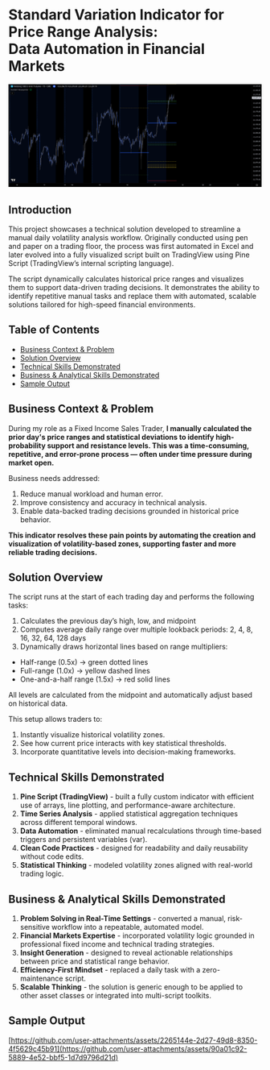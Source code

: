 # Standard Variation Indicator for Price Range Analysis:<br> Data Automation in Financial Markets

![.](nasdaq.png)

## Introduction
This project showcases a technical solution developed to streamline a manual daily volatility analysis workflow. Originally conducted using pen and paper on a trading floor, the process was first automated in Excel and later evolved into a fully visualized script built on TradingView using Pine Script (TradingView’s internal scripting language).

The script dynamically calculates historical price ranges and visualizes them to support data-driven trading decisions. It demonstrates the ability to identify repetitive manual tasks and replace them with automated, scalable solutions tailored for high-speed financial environments.

## Table of Contents
- [Business Context & Problem](#business-context--problem)
- [Solution Overview](#solution-overview)
- [Technical Skills Demonstrated](#technical-skills-demonstrated)
- [Business & Analytical Skills Demonstrated](#business--analytical-skills-demonstrated)
- [Sample Output](#sample-output)

## Business Context & Problem
During my role as a Fixed Income Sales Trader, **I manually calculated the prior day's price ranges and statistical deviations to identify high-probability support and resistance levels. This was a time-consuming, repetitive, and error-prone process — often under time pressure during market open.**

Business needs addressed:
1. Reduce manual workload and human error.
2. Improve consistency and accuracy in technical analysis.
3. Enable data-backed trading decisions grounded in historical price behavior.

**This indicator resolves these pain points by automating the creation and visualization of volatility-based zones, supporting faster and more reliable trading decisions.**

## Solution Overview
The script runs at the start of each trading day and performs the following tasks:
1. Calculates the previous day’s high, low, and midpoint
2. Computes average daily range over multiple lookback periods: 2, 4, 8, 16, 32, 64, 128 days
3. Dynamically draws horizontal lines based on range multipliers:
- Half-range (0.5x) → green dotted lines
- Full-range (1.0x) → yellow dashed lines
- One-and-a-half range (1.5x) → red solid lines

All levels are calculated from the midpoint and automatically adjust based on historical data.

This setup allows traders to:
1. Instantly visualize historical volatility zones.
2. See how current price interacts with key statistical thresholds.
3. Incorporate quantitative levels into decision-making frameworks.

## Technical Skills Demonstrated
1. **Pine Script (TradingView)** - built a fully custom indicator with efficient use of arrays, line plotting, and performance-aware architecture.
2. **Time Series Analysis** - applied statistical aggregation techniques across different temporal windows.
3. **Data Automation** - eliminated manual recalculations through time-based triggers and persistent variables (var).
4. **Clean Code Practices** - designed for readability and daily reusability without code edits.
5. **Statistical Thinking** - modeled volatility zones aligned with real-world trading logic.

## Business & Analytical Skills Demonstrated
1. **Problem Solving in Real-Time Settings** - converted a manual, risk-sensitive workflow into a repeatable, automated model.
2. **Financial Markets Expertise** - incorporated volatility logic grounded in professional fixed income and technical trading strategies.
3. **Insight Generation** - designed to reveal actionable relationships between price and statistical range behavior.
4. **Efficiency-First Mindset** - replaced a daily task with a zero-maintenance script.
5. **Scalable Thinking** - the solution is generic enough to be applied to other asset classes or integrated into multi-script toolkits.

## Sample Output

[https://github.com/user-attachments/assets/2265144e-2d27-49d8-8350-4f5629c45b91](https://github.com/user-attachments/assets/90a01c92-5889-4e52-bbf5-1d7d9796d21d)
